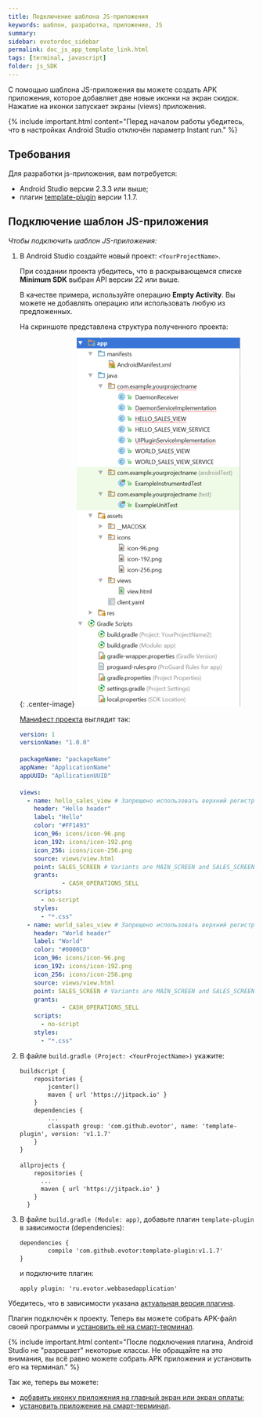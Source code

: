 ```yaml
---
title: Подключение шаблона JS-приложения
keywords: шаблон, разработка, приложение, JS
summary:
sidebar: evotordoc_sidebar
permalink: doc_js_app_template_link.html
tags: [terminal, javascript]
folder: js_SDK
---
```


С помощью шаблона JS-приложения вы можете создать APK приложения, которое добавляет две новые иконки на экран скидок. Нажатие на иконки запускает экраны (views) приложения.

{% include important.html content="Перед началом работы убедитесь, что в настройках Android Studio отключён параметр Instant run." %}

## Требования

Для разработки js-приложения, вам потребуется:

* Android Studio версии 2.3.3 или выше;
* плагин [template-plugin](https://github.com/evotor/template-plugin) версии 1.1.7.

## Подключение шаблон JS-приложения

*Чтобы подключить шаблон JS-приложения:*

1. В Android Studio создайте новый проект: `<YourProjectName>`.

    При создании проекта убедитесь, что в раскрывающемся списке **Minimum SDK** выбран API версии 22 или выше.

    В качестве примера, используйте операцию **Empty Activity**. Вы можете не добавлять операцию или использовать любую из предложенных.

    На скриншоте представлена структура полученного проекта:

    {: .center-image}
    ![](./images/JS_project_sctructure_with_plugin.png "Структура проекта <YourProjectName>")

    [Манифест проекта](./doc_js_app_manifest.html) выглядит так:

   ```yaml
   version: 1
   versionName: "1.0.0"

   packageName: "packageName"
   appName: "ApplicationName"
   appUUID: "ApllicationUUID"

   views:
     - name: hello_sales_view # Запрещено использовать верхний регистр и ,-*&^%$# и т.д
       header: "Hello header"
       label: "Hello"
       color: "#FF1493"
       icon_96: icons/icon-96.png
       icon_192: icons/icon-192.png
       icon_256: icons/icon-256.png
       source: views/view.html
       point: SALES_SCREEN # Variants are MAIN_SCREEN and SALES_SCREEN
       grants:
               - CASH_OPERATIONS_SELL
       scripts:
         - no-script
       styles:
         - "*.css"
     - name: world_sales_view # Запрещено использовать верхний регистр и ,-*&^%$# и т.д
       header: "World header"
       label: "World"
       color: "#0000CD"
       icon_96: icons/icon-96.png
       icon_192: icons/icon-192.png
       icon_256: icons/icon-256.png
       source: views/view.html
       point: SALES_SCREEN # Variants are MAIN_SCREEN and SALES_SCREEN
       grants:
               - CASH_OPERATIONS_SELL
       scripts:
         - no-script
       styles:
         - "*.css"
   ```

2. В файле `build.gradle (Project: <YourProjectName>)` укажите:

   ```
   buildscript {
       repositories {
           jcenter()
           maven { url 'https://jitpack.io' }
       }
       dependencies {
           ...
           classpath group: 'com.github.evotor', name: 'template-plugin', version: 'v1.1.7'
       }
   }

   allprojects {
       repositories {
         ...
         maven { url 'https://jitpack.io' }
       }
     }
   ```

3. В файле `build.gradle (Module: app)`, добавьте плагин `template-plugin` в зависимости (dependencies):

   ```
   dependencies {
           compile 'com.github.evotor:template-plugin:v1.1.7'
   }
   ```

   и подключите плагин:

   ```
   apply plugin: 'ru.evotor.webbasedapplication'
   ```

  Убедитесь, что в зависимости указана [актуальная версия плагина](https://github.com/evotor/template-plugin).


Плагин подключён к проекту. Теперь вы можете собрать APK-файл своей программы и [установить её на смарт-терминал](./doc_app_installation.html).

{% include important.html content="После подключения плагина, Android Studio не \"разрешает\" некоторые классы. Не обращайте на это внимания, вы всё равно можете собрать APK приложения и установить его на терминал." %}

Так же, теперь вы можете:

* [добавить иконку приложения на главный экран или экран оплаты](doc_js_app_icon.html);
* [установить приложение на смарт-терминал](./doc_app_installation.html).

<!-- {% include note.html content="Манифест должен содержать элемент \<meta-data/\> с информацией об идентификаторе приложения (см. раздел [\"Манифест приложения\"](./doc_js_app_manifest.html))." %} -->

